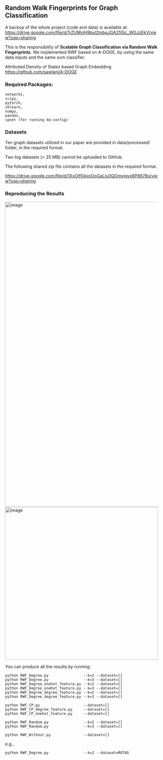 ## Random Walk Fingerprints for Graph Classification


A backup of the whole project (code and data) is available at: https://drive.google.com/file/d/1rZUMvIH9bsl2tnbqJGA255Ic_WGJzEkV/view?usp=sharing


This is the responsibility of **Scalable Graph Classification via Random Walk Fingerprints**. We implemented RWF based on A-DOGE, by using the same data inputs and the same svm classifier.

  Attributed Density of States based Graph Embedding
  https://github.com/sawlani/A-DOGE

### Required Packages:
```
networkx,
scipy,
pytorch,
sklearn,
numpy,
pandas,
cpnet (for running km-config)
```

### Datasets

Ten graph datasets utilized in our paper are provided in data/processed/ folder, in the required format.

Two big datasets (> 25 MB) cannot be uploaded to GitHub.

The following shared zip file contains all the datasets in the required format. 

https://drive.google.com/file/d/1XxOIf04xpOoGaLIu0QOmvjqvx6P8678o/view?usp=sharing



### Reproducing the Results

<img width="1007" alt="image" src="https://github.com/KXDY233/RWF/assets/85337987/ca1eabe7-fec2-4b24-9689-e8ac27018b03">
<img width="504" alt="image" src="https://github.com/KXDY233/RWF/assets/85337987/054dffdd-26e4-43dd-902e-2dc9f723b781">

You can produce all the results by running:
```
python RWF_Degree.py                --k=2 --dataset=[]
python RWF_Degree.py                --k=3 --dataset=[]
python RWF_Degree_onehot_feature.py --k=2 --dataset=[]
python RWF_Degree_onehot_feature.py --k=3 --dataset=[]
python RWF_Degree_degree_feature.py --k=2 --dataset=[]
python RWF_Degree_degree_feature.py --k=3 --dataset=[]

python RWF_CP.py                    --dataset=[]
python RWF_CP_degree_feature.py     --dataset=[]
python RWF_CP_onehot_feature.py     --dataset=[]

python RWF_Random.py                --k=2 --dataset=[]
python RWF_Random.py                --k=3 --dataset=[]

python RWF_Without.py               --dataset=[]
```


e.g., 
```
python RWF_Degree.py                --k=2 --dataset=MUTAG
```


